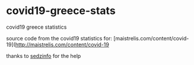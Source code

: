 # covid19-greece-stats
covid19 greece statistics



source code from the covid19 statistics for:
[maistrelis.com/content/covid-19](http://maistrelis.com/content/covid-19


thanks to [sedzinfo](https://github.com/sedzinfo) for the help



